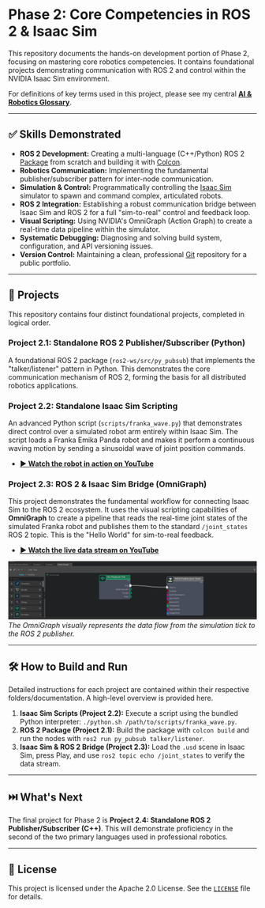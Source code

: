 # Phase 2: Core Competencies in ROS 2 & Isaac Sim

This repository documents the hands-on development portion of Phase 2, focusing on mastering core robotics competencies. It contains foundational projects demonstrating communication with ROS 2 and control within the NVIDIA Isaac Sim environment.

For definitions of key terms used in this project, please see my central **[AI & Robotics Glossary](https://github.com/caaren/phase-0-robotics-glossary/blob/main/GLOSSARY.md)**.

---

## ✅ Skills Demonstrated

-   **ROS 2 Development:** Creating a multi-language (C++/Python) ROS 2 [Package](https://github.com/caaren/phase-0-robotics-glossary/blob/main/GLOSSARY.md#package) from scratch and building it with [Colcon](https://github.com/caaren/phase-0-robotics-glossary/blob/main/GLOSSARY.md#colcon).
-   **Robotics Communication:** Implementing the fundamental publisher/subscriber pattern for inter-node communication.
-   **Simulation & Control:** Programmatically controlling the [Isaac Sim](https://github.com/caaren/phase-0-robotics-glossary/blob/main/GLOSSARY.md#isaac-sim) simulator to spawn and command complex, articulated robots.
-   **ROS 2 Integration:** Establishing a robust communication bridge between Isaac Sim and ROS 2 for a full "sim-to-real" control and feedback loop.
-   **Visual Scripting:** Using NVIDIA's OmniGraph (Action Graph) to create a real-time data pipeline within the simulator.
-   **Systematic Debugging:** Diagnosing and solving build system, configuration, and API versioning issues.
-   **Version Control:** Maintaining a clean, professional [Git](https://github.com/caaren/phase-0-robotics-glossary/blob/main/GLOSSARY.md#git) repository for a public portfolio.

---

## 🚀 Projects

This repository contains four distinct foundational projects, completed in logical order.

### Project 2.1: Standalone ROS 2 Publisher/Subscriber (Python)

A foundational ROS 2 package (`ros2-ws/src/py_pubsub`) that implements the "talker/listener" pattern in Python. This demonstrates the core communication mechanism of ROS 2, forming the basis for all distributed robotics applications.

### Project 2.2: Standalone Isaac Sim Scripting

An advanced Python script (`scripts/franka_wave.py`) that demonstrates direct control over a simulated robot arm entirely within Isaac Sim. The script loads a Franka Emika Panda robot and makes it perform a continuous waving motion by sending a sinusoidal wave of joint position commands.

-   **[▶️ Watch the robot in action on YouTube](https://youtu.be/MKuvEEEHLwQ)**

### Project 2.3: ROS 2 & Isaac Sim Bridge (OmniGraph)

This project demonstrates the fundamental workflow for connecting Isaac Sim to the ROS 2 ecosystem. It uses the visual scripting capabilities of **OmniGraph** to create a pipeline that reads the real-time joint states of the simulated Franka robot and publishes them to the standard `/joint_states` ROS 2 topic. This is the "Hello World" for sim-to-real feedback.

-   **[▶️ Watch the live data stream on YouTube](https://www.youtube.com/watch?v=2jHL1TsLq30)**

![Final OmniGraph](./media/omnigraph.png)
*The OmniGraph visually represents the data flow from the simulation tick to the ROS 2 publisher.*

---

## 🛠️ How to Build and Run

Detailed instructions for each project are contained within their respective folders/documentation. A high-level overview is provided here.

1.  **Isaac Sim Scripts (Project 2.2):** Execute a script using the bundled Python interpreter: `./python.sh /path/to/scripts/franka_wave.py`.
2.  **ROS 2 Package (Project 2.1):** Build the package with `colcon build` and run the nodes with `ros2 run py_pubsub talker/listener`.
3.  **Isaac Sim & ROS 2 Bridge (Project 2.3):** Load the `.usd` scene in Isaac Sim, press Play, and use `ros2 topic echo /joint_states` to verify the data stream.

---

## ⏭️ What's Next

The final project for Phase 2 is **Project 2.4: Standalone ROS 2 Publisher/Subscriber (C++)**. This will demonstrate proficiency in the second of the two primary languages used in professional robotics.

---

## 📜 License

This project is licensed under the Apache 2.0 License. See the [`LICENSE`](./LICENSE) file for details.